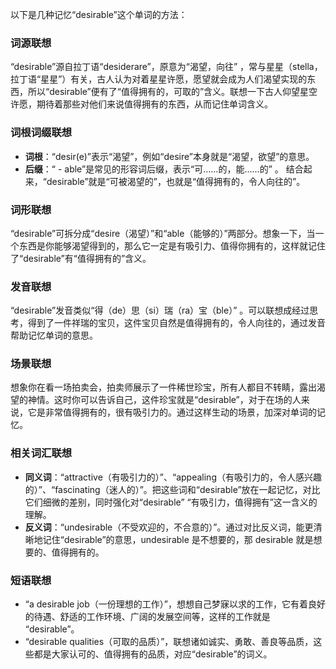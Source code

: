 以下是几种记忆“desirable”这个单词的方法：

### 词源联想
“desirable”源自拉丁语“desiderare”，原意为“渴望，向往” ，常与星星（stella，拉丁语“星星”）有关，古人认为对着星星许愿，愿望就会成为人们渴望实现的东西，所以“desirable”便有了“值得拥有的，可取的”含义。联想一下古人仰望星空许愿，期待着那些对他们来说值得拥有的东西，从而记住单词含义。

### 词根词缀联想
 - **词根**：“desir(e)”表示“渴望”，例如“desire”本身就是“渴望，欲望”的意思。
 - **后缀**：“ - able”是常见的形容词后缀，表示“可……的，能……的” 。
结合起来，“desirable”就是“可被渴望的”，也就是“值得拥有的，令人向往的”。

### 词形联想
“desirable”可拆分成“desire（渴望）”和“able（能够的）”两部分。想象一下，当一个东西是你能够渴望得到的，那么它一定是有吸引力、值得你拥有的，这样就记住了“desirable”有“值得拥有的”含义。

### 发音联想
“desirable”发音类似“得（de）思（si）瑞（ra）宝（ble）” 。可以联想成经过思考，得到了一件祥瑞的宝贝，这件宝贝自然是值得拥有的，令人向往的，通过发音帮助记忆单词的意思。

### 场景联想
想象你在看一场拍卖会，拍卖师展示了一件稀世珍宝，所有人都目不转睛，露出渴望的神情。这时你可以告诉自己，这件珍宝就是“desirable”，对于在场的人来说，它是非常值得拥有的，很有吸引力的。通过这样生动的场景，加深对单词的记忆。

### 相关词汇联想
 - **同义词**：“attractive（有吸引力的）”、“appealing（有吸引力的，令人感兴趣的）”、“fascinating（迷人的）”。把这些词和“desirable”放在一起记忆，对比它们细微的差别，同时强化对“desirable” “有吸引力，值得拥有”这一含义的理解。
 - **反义词**：“undesirable（不受欢迎的，不合意的）”。通过对比反义词，能更清晰地记住“desirable”的意思，undesirable 是不想要的，那 desirable 就是想要的、值得拥有的。

### 短语联想
 - “a desirable job（一份理想的工作）”，想想自己梦寐以求的工作，它有着良好的待遇、舒适的工作环境、广阔的发展空间等，这样的工作就是 “desirable”。
 - “desirable qualities（可取的品质）”，联想诸如诚实、勇敢、善良等品质，这些都是大家认可的、值得拥有的品质，对应“desirable”的词义。 